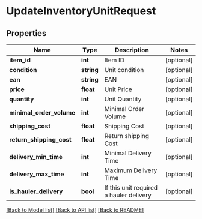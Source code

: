 # UpdateInventoryUnitRequest

## Properties
Name | Type | Description | Notes
------------ | ------------- | ------------- | -------------
**item_id** | **int** | Item ID | [optional] 
**condition** | **string** | Unit condition | [optional] 
**ean** | **string** | EAN | [optional] 
**price** | **float** | Unit Price | [optional] 
**quantity** | **int** | Unit Quantity | [optional] 
**minimal_order_volume** | **int** | Minimal Order Volume | [optional] 
**shipping_cost** | **float** | Shipping Cost | [optional] 
**return_shipping_cost** | **float** | Return shipping Cost | [optional] 
**delivery_min_time** | **int** | Minimal Delivery Time | [optional] 
**delivery_max_time** | **int** | Maximum Delivery Time | [optional] 
**is_hauler_delivery** | **bool** | If this unit required a hauler delivery | [optional] 

[[Back to Model list]](../README.md#documentation-for-models) [[Back to API list]](../README.md#documentation-for-api-endpoints) [[Back to README]](../README.md)


